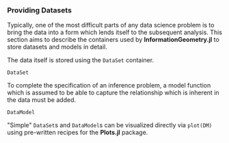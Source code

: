 
### Providing Datasets

Typically, one of the most difficult parts of any data science problem is to bring the data into a form which lends itself to the subsequent analysis.
This section aims to describe the containers used by **InformationGeometry.jl** to store datasets and models in detail.

The data itself is stored using the `DataSet` container.
```@docs
DataSet
```

To complete the specification of an inference problem, a model function which is assumed to be able to capture the relationship which is inherent in the data must be added.

```@docs
DataModel
```

"Simple" `DataSet`s and `DataModel`s can be visualized directly via `plot(DM)` using pre-written recipes for the **Plots.jl** package.
